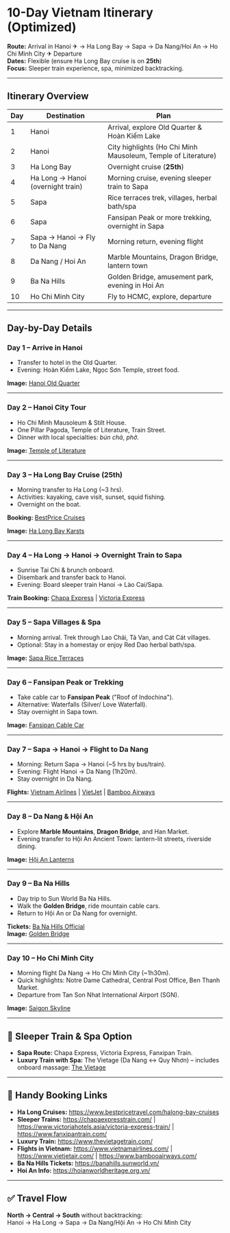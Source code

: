 # 10-Day Vietnam Itinerary (Optimized)
**Route:** Arrival in Hanoi ✈ → Ha Long Bay → Sapa → Da Nang/Hoi An → Ho Chi Minh City ✈ Departure  
**Dates:** Flexible (ensure Ha Long Bay cruise is on **25th**)  
**Focus:** Sleeper train experience, spa, minimized backtracking.

---

## Itinerary Overview

| Day | Destination | Plan |
|-----|-------------|------|
| 1 | Hanoi | Arrival, explore Old Quarter & Hoàn Kiếm Lake |
| 2 | Hanoi | City highlights (Ho Chi Minh Mausoleum, Temple of Literature) |
| 3 | Ha Long Bay | Overnight cruise (**25th**) |
| 4 | Ha Long → Hanoi (overnight train) | Morning cruise, evening sleeper train to Sapa |
| 5 | Sapa | Rice terraces trek, villages, herbal bath/spa |
| 6 | Sapa | Fansipan Peak or more trekking, overnight in Sapa |
| 7 | Sapa → Hanoi → Fly to Da Nang | Morning return, evening flight |
| 8 | Da Nang / Hoi An | Marble Mountains, Dragon Bridge, lantern town |
| 9 | Ba Na Hills | Golden Bridge, amusement park, evening in Hoi An |
| 10 | Ho Chi Minh City | Fly to HCMC, explore, departure |

---

## Day-by-Day Details

### Day 1 – **Arrive in Hanoi**
- Transfer to hotel in the Old Quarter.  
- Evening: Hoàn Kiếm Lake, Ngọc Sơn Temple, street food.  

**Image:** [Hanoi Old Quarter](https://images.app.goo.gl/MkR1bLxZcFqvS7yP9)

---

### Day 2 – **Hanoi City Tour**
- Ho Chi Minh Mausoleum & Stilt House.  
- One Pillar Pagoda, Temple of Literature, Train Street.  
- Dinner with local specialties: *bún chả*, *phở*.  

**Image:** [Temple of Literature](https://images.app.goo.gl/7Bz1Xq2abqDk5mBQA)

---

### Day 3 – **Ha Long Bay Cruise (25th)**
- Morning transfer to Ha Long (~3 hrs).  
- Activities: kayaking, cave visit, sunset, squid fishing.  
- Overnight on the boat.  

**Booking:** [BestPrice Cruises](https://www.bestpricetravel.com/halong-bay-cruises)

**Image:** [Ha Long Bay Karsts](https://images.app.goo.gl/8Jj3Lw6i3WZ3omcE7)

---

### Day 4 – **Ha Long → Hanoi → Overnight Train to Sapa**
- Sunrise Tai Chi & brunch onboard.  
- Disembark and transfer back to Hanoi.  
- Evening: Board sleeper train Hanoi → Lào Cai/Sapa.  

**Train Booking:** [Chapa Express](https://chapaexpresstrain.com/) | [Victoria Express](https://www.victoriahotels.asia/victoria-express-train/)

---

### Day 5 – **Sapa Villages & Spa**
- Morning arrival. Trek through Lao Chải, Tả Van, and Cát Cát villages.  
- Optional: Stay in a homestay or enjoy Red Dao herbal bath/spa.  

**Image:** [Sapa Rice Terraces](https://images.app.goo.gl/2o7i1W9Zb4QYtFhJ6)

---

### Day 6 – **Fansipan Peak or Trekking**
- Take cable car to **Fansipan Peak** ("Roof of Indochina").  
- Alternative: Waterfalls (Silver/ Love Waterfall).  
- Stay overnight in Sapa town.  

**Image:** [Fansipan Cable Car](https://images.app.goo.gl/1GQH4i1oHdv8uGJm9)

---

### Day 7 – **Sapa → Hanoi → Flight to Da Nang**
- Morning: Return Sapa → Hanoi (~5 hrs by bus/train).  
- Evening: Flight Hanoi → Da Nang (1h20m).  
- Stay overnight in Da Nang.  

**Flights:** [Vietnam Airlines](https://www.vietnamairlines.com/) | [VietJet](https://www.vietjetair.com/) | [Bamboo Airways](https://www.bambooairways.com/)

---

### Day 8 – **Da Nang & Hội An**
- Explore **Marble Mountains**, **Dragon Bridge**, and Han Market.  
- Evening transfer to Hội An Ancient Town: lantern-lit streets, riverside dining.  

**Image:** [Hội An Lanterns](https://images.app.goo.gl/1tQ8r8wG89r5o4QJ7)

---

### Day 9 – **Ba Na Hills**
- Day trip to Sun World Ba Na Hills.  
- Walk the **Golden Bridge**, ride mountain cable cars.  
- Return to Hội An or Da Nang for overnight.  

**Tickets:** [Ba Na Hills Official](https://banahills.sunworld.vn/)  
**Image:** [Golden Bridge](https://images.app.goo.gl/BD3cZpE6k4zjP1qP8)

---

### Day 10 – **Ho Chi Minh City**
- Morning flight Da Nang → Ho Chi Minh City (~1h30m).  
- Quick highlights: Notre Dame Cathedral, Central Post Office, Ben Thanh Market.  
- Departure from Tan Son Nhat International Airport (SGN).  

**Image:** [Saigon Skyline](https://images.app.goo.gl/8iKxqk8v2rJk3c5N6)

---

## 🚂 Sleeper Train & Spa Option
- **Sapa Route:** Chapa Express, Victoria Express, Fanxipan Train.  
- **Luxury Train with Spa:** The Vietage (Da Nang ↔ Quy Nhơn) – includes onboard massage: [The Vietage](https://www.thevietagetrain.com/)

---

## 📌 Handy Booking Links
- **Ha Long Cruises:** https://www.bestpricetravel.com/halong-bay-cruises  
- **Sleeper Trains:** https://chapaexpresstrain.com/ | https://www.victoriahotels.asia/victoria-express-train/ | https://www.fanxipantrain.com/  
- **Luxury Train:** https://www.thevietagetrain.com/  
- **Flights in Vietnam:** https://www.vietnamairlines.com/ | https://www.vietjetair.com/ | https://www.bambooairways.com/  
- **Ba Na Hills Tickets:** https://banahills.sunworld.vn/  
- **Hoi An Info:** https://hoianworldheritage.org.vn/

---

## ✅ Travel Flow
**North → Central → South** without backtracking:  
Hanoi → Ha Long → Sapa → Da Nang/Hội An → Ho Chi Minh City
